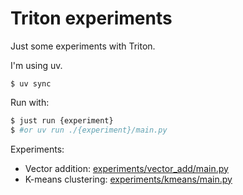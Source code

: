 # Triton experiments

Just some experiments with Triton.

I'm using uv.

```
$ uv sync
```

Run with:

```sh
$ just run {experiment}
$ #or uv run ./{experiment}/main.py
```

Experiments:

- Vector addition: [experiments/vector_add/main.py](./experiments/vector_add/main.py)
- K-means clustering: [experiments/kmeans/main.py](./experiments/kmeans/main.py)
